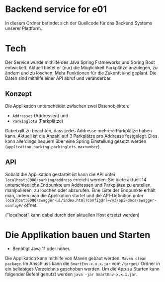 # Backend service for e01
In diesem Ordner befindet sich der Quellcode für das Backend Systems unserer Plattform.

# Tech
Der Service wurde mithilfe des Java Spring Frameworks und Spring Boot entwickelt.
Aktuell bietet er (nur) die Möglichkeit Parkplätze anzulegen, zu ändern und zu löschen. Mehr Funktionen für die Zukunft sind geplant.
Die Daten sind mithilfe einer API abruf und veränderbar.

## Konzept
Die Applikation unterscheidet zwischen zwei Datenobjekten:
* `Addresses` (Addressen) und
* `Parkinglots` (Parkplätze)
 
Dabei gilt zu beachten, dass jedes Addresse mehrere Parkplätze haben kann. Aktuell ist die Anzahl auf 3 Parkplätze pro Addresse festgelegt. Dies kann allerdings bequem über eine Spring Einstellung gesetzt werden (`application.parking.parkinglots.maxnumber`).

## API
Sobald die Applikation gestartet ist kann die API unter `localhost:8080/parking/address` erreicht werden.
Sie biete aktuell 14 unterschiedliche Endpunkte um Addressen und Parkplätze zu erstellen, manipulieren, zu löschen oder abzurufen.
Eine Liste der Endpunkte erhält man, indem man die Applikation startet und die API-Definition unter `localhost:8080/swagger-ui/index.html?configUrl=/v3/api-docs/swagger-config#/` öffnet.

("localhost" kann dabei durch den aktuellen Host ersetzt werden)

# Die Applikation bauen und Starten
* Benötigt Java 11 oder höher.

Die Applikation kann mithilfe von Maven gebaut werden: `Maven clean package`. 
Im Anschluss kann die `SmartEnv-x.x.x.jar` vom `/target/` Ordner in ein beliebiges Verzeichnis geschoben werden.
Um die App zu Starten kann folgender Befehl genutzt werden `java -jar SmartEnv-x.x.x.jar`.

